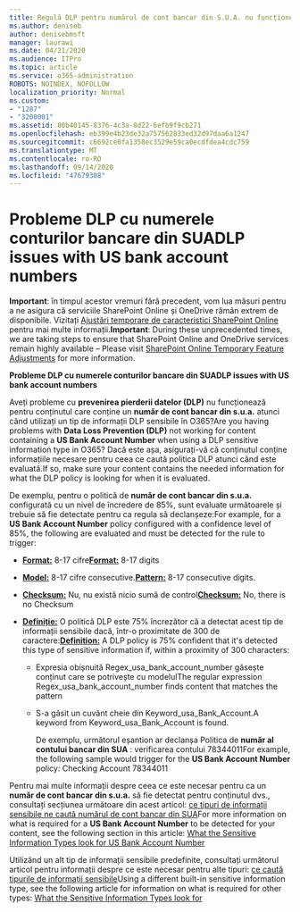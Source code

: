 ```yaml
---
title: Regulă DLP pentru numărul de cont bancar din S.U.A. nu funcționează
ms.author: deniseb
author: denisebmsft
manager: laurawi
ms.date: 04/21/2020
ms.audience: ITPro
ms.topic: article
ms.service: o365-administration
ROBOTS: NOINDEX, NOFOLLOW
localization_priority: Normal
ms.custom:
- "1287"
- "3200001"
ms.assetid: 80b40145-8376-4c3a-8d22-6efb9f9cb271
ms.openlocfilehash: eb399e4b23de32a757562833ed32d97daa6a1247
ms.sourcegitcommit: c6692ce0fa1358ec3529e59ca0ecdfdea4cdc759
ms.translationtype: MT
ms.contentlocale: ro-RO
ms.lasthandoff: 09/14/2020
ms.locfileid: "47679308"
---
```

# <a name="dlp-issues-with-us-bank-account-numbers"></a><span data-ttu-id="73842-102">Probleme DLP cu numerele conturilor bancare din SUA</span><span class="sxs-lookup"><span data-stu-id="73842-102">DLP issues with US bank account numbers</span></span>

<span data-ttu-id="73842-103">**Important**: în timpul acestor vremuri fără precedent, vom lua măsuri pentru a ne asigura că serviciile SharePoint Online și OneDrive rămân extrem de disponibile. Vizitați [Ajustări temporare de caracteristici SharePoint Online](https://aka.ms/ODSPAdjustments) pentru mai multe informații.</span><span class="sxs-lookup"><span data-stu-id="73842-103">**Important**: During these unprecedented times, we are taking steps to ensure that SharePoint Online and OneDrive services remain highly available – Please visit [SharePoint Online Temporary Feature Adjustments](https://aka.ms/ODSPAdjustments) for more information.</span></span>

<span data-ttu-id="73842-104">**Probleme DLP cu numerele conturilor bancare din SUA**</span><span class="sxs-lookup"><span data-stu-id="73842-104">**DLP issues with US bank account numbers**</span></span>

<span data-ttu-id="73842-105">Aveți probleme cu **prevenirea pierderii datelor (DLP)** nu funcționează pentru conținutul care conține un **număr de cont bancar din s.u.a.** atunci când utilizați un tip de informații DLP sensibile în O365?</span><span class="sxs-lookup"><span data-stu-id="73842-105">Are you having problems with **Data Loss Prevention (DLP)** not working for content containing a **US Bank Account Number** when using a DLP sensitive information type in O365?</span></span> <span data-ttu-id="73842-106">Dacă este așa, asigurați-vă că conținutul conține informațiile necesare pentru ceea ce caută politica DLP atunci când este evaluată.</span><span class="sxs-lookup"><span data-stu-id="73842-106">If so, make sure your content contains the needed information for what the DLP policy is looking for when it is evaluated.</span></span>
  
<span data-ttu-id="73842-107">De exemplu, pentru o politică de **număr de cont bancar din s.u.a.** configurată cu un nivel de încredere de 85%, sunt evaluate următoarele și trebuie să fie detectate pentru ca regula să declanșeze:</span><span class="sxs-lookup"><span data-stu-id="73842-107">For example, for a **US Bank Account Number** policy configured with a confidence level of 85%, the following are evaluated and must be detected for the rule to trigger:</span></span>
  
- <span data-ttu-id="73842-108">**[Format:](https://docs.microsoft.com/microsoft-365/compliance/sensitive-information-type-entity-definitions#format-77)** 8-17 cifre</span><span class="sxs-lookup"><span data-stu-id="73842-108">**[Format:](https://docs.microsoft.com/microsoft-365/compliance/sensitive-information-type-entity-definitions#format-77)** 8-17 digits</span></span>

- <span data-ttu-id="73842-109">**[Model:](https://docs.microsoft.com/microsoft-365/compliance/sensitive-information-type-entity-definitions#pattern-77)** 8-17 cifre consecutive.</span><span class="sxs-lookup"><span data-stu-id="73842-109">**[Pattern:](https://docs.microsoft.com/microsoft-365/compliance/sensitive-information-type-entity-definitions#pattern-77)** 8-17 consecutive digits.</span></span>

- <span data-ttu-id="73842-110">**[Checksum:](https://docs.microsoft.com/microsoft-365/compliance/sensitive-information-type-entity-definitions#checksum-76)** Nu, nu există nicio sumă de control</span><span class="sxs-lookup"><span data-stu-id="73842-110">**[Checksum:](https://docs.microsoft.com/microsoft-365/compliance/sensitive-information-type-entity-definitions#checksum-76)** No, there is no Checksum</span></span>

- <span data-ttu-id="73842-111">**[Definiție:](https://docs.microsoft.com/microsoft-365/compliance/sensitive-information-type-entity-definitions)** O politică DLP este 75% încrezător că a detectat acest tip de informații sensibile dacă, într-o proximitate de 300 de caractere:</span><span class="sxs-lookup"><span data-stu-id="73842-111">**[Definition:](https://docs.microsoft.com/microsoft-365/compliance/sensitive-information-type-entity-definitions)** A DLP policy is 75% confident that it's detected this type of sensitive information if, within a proximity of 300 characters:</span></span>

  - <span data-ttu-id="73842-112">Expresia obișnuită Regex_usa_bank_account_number găsește conținut care se potrivește cu modelul</span><span class="sxs-lookup"><span data-stu-id="73842-112">The regular expression Regex_usa_bank_account_number finds content that matches the pattern</span></span>

  - <span data-ttu-id="73842-113">S-a găsit un cuvânt cheie din Keyword_usa_Bank_Account.</span><span class="sxs-lookup"><span data-stu-id="73842-113">A keyword from Keyword_usa_Bank_Account is found.</span></span>

    <span data-ttu-id="73842-114">De exemplu, următorul eșantion ar declanșa Politica de **număr al contului bancar din SUA** : verificarea contului 78344011</span><span class="sxs-lookup"><span data-stu-id="73842-114">For example, the following sample would trigger for the **US Bank Account Number** policy: Checking Account 78344011</span></span>

<span data-ttu-id="73842-115">Pentru mai multe informații despre ceea ce este necesar pentru ca un **număr de cont bancar din s.u.a.** să fie detectat pentru conținutul dvs., consultați secțiunea următoare din acest articol: [ce tipuri de informații sensibile ne caută numărul de cont bancar din SUA](https://docs.microsoft.com/microsoft-365/compliance/sensitive-information-type-entity-definitions#us-bank-account-number)</span><span class="sxs-lookup"><span data-stu-id="73842-115">For more information on what is required for a **US Bank Account Number** to be detected for your content, see the following section in this article: [What the Sensitive Information Types look for US Bank Account Number](https://docs.microsoft.com/microsoft-365/compliance/sensitive-information-type-entity-definitions#us-bank-account-number)</span></span>
  
<span data-ttu-id="73842-116">Utilizând un alt tip de informații sensibile predefinite, consultați următorul articol pentru informații despre ce este necesar pentru alte tipuri: [ce caută tipurile de informații sensibile](https://docs.microsoft.com/microsoft-365/compliance/sensitive-information-type-entity-definitions)</span><span class="sxs-lookup"><span data-stu-id="73842-116">Using a different built-in sensitive information type, see the following article for information on what is required for other types: [What the Sensitive Information Types look for](https://docs.microsoft.com/microsoft-365/compliance/sensitive-information-type-entity-definitions)</span></span>
  